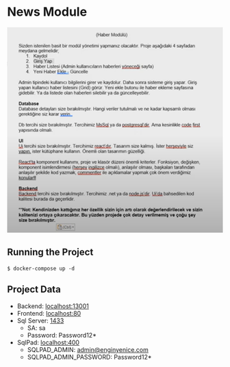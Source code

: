 # News Module

![Case](case.png)

## Running the Project
```
$ docker-compose up -d
```

## Project Data
- Backend: [localhost:13001](https://localhost:13001)
- Frontend: [localhost:80](https://localhost:80)
- Sql Server: [1433](https://localhost:1433)
  - SA: sa
  - Password: Password12*
- SqlPad: [localhost:400](https://localhost:4000)
  - SQLPAD_ADMIN: admin@enginyenice.com
  - SQLPAD_ADMIN_PASSWORD: Password12*







